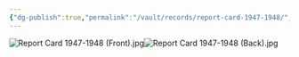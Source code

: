 ```yaml
---
{"dg-publish":true,"permalink":"/vault/records/report-card-1947-1948/","tags":["Alice-Legg"]}
---
```


![Report Card 1947-1948 (Front).jpg](/img/user/assets/Report_Card_1947-1948.resources/Report%20Card%201947-1948%20(Front).jpg)![Report Card 1947-1948 (Back).jpg](/img/user/assets/Report_Card_1947-1948.resources/Report%20Card%201947-1948%20(Back).jpg)
